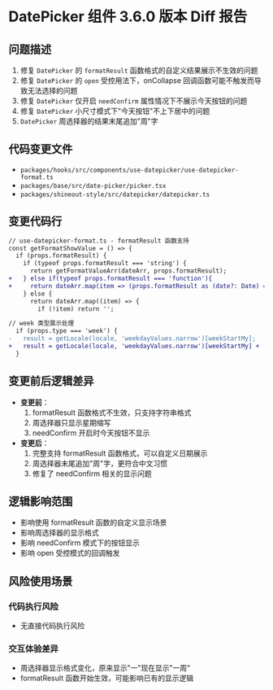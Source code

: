 # DatePicker 组件 3.6.0 版本 Diff 报告

## 问题描述
1. 修复 `DatePicker` 的 `formatResult` 函数格式的自定义结果展示不生效的问题
2. 修复 `DatePicker` 的 `open` 受控用法下，onCollapse 回调函数可能不触发而导致无法选择的问题
3. 修复 `DatePicker` 仅开启 `needConfirm` 属性情况下不展示今天按钮的问题
4. 修复 `DatePicker` 小尺寸模式下"今天按钮"不上下居中的问题
5. `DatePicker` 周选择器的结果末尾追加"周"字

## 代码变更文件
- `packages/hooks/src/components/use-datepicker/use-datepicker-format.ts`
- `packages/base/src/date-picker/picker.tsx`
- `packages/shineout-style/src/datepicker/datepicker.ts`

## 变更代码行
```diff
// use-datepicker-format.ts - formatResult 函数支持
const getFormatShowValue = () => {
  if (props.formatResult) {
    if (typeof props.formatResult === 'string') {
      return getFormatValueArr(dateArr, props.formatResult);
+   } else if(typeof props.formatResult === 'function'){
+     return dateArr.map(item => (props.formatResult as (date?: Date) => string)(item))
    } else {
      return dateArr.map((item) => {
        if (!item) return '';

// week 类型展示处理
  if (props.type === 'week') {
-   result = getLocale(locale, 'weekdayValues.narrow')[weekStartMy];
+   result = getLocale(locale, 'weekdayValues.narrow')[weekStartMy] + '周';
  }
```

## 变更前后逻辑差异
- **变更前**：
  1. formatResult 函数格式不生效，只支持字符串格式
  2. 周选择器只显示星期缩写
  3. needConfirm 开启时今天按钮不显示
- **变更后**：
  1. 完整支持 formatResult 函数格式，可以自定义日期展示
  2. 周选择器末尾追加"周"字，更符合中文习惯
  3. 修复了 needConfirm 相关的显示问题

## 逻辑影响范围
- 影响使用 formatResult 函数的自定义显示场景
- 影响周选择器的显示格式
- 影响 needConfirm 模式下的按钮显示
- 影响 open 受控模式的回调触发

## 风险使用场景

### 代码执行风险
- 无直接代码执行风险

### 交互体验差异
- 周选择器显示格式变化，原来显示"一"现在显示"一周"
- formatResult 函数开始生效，可能影响已有的显示逻辑